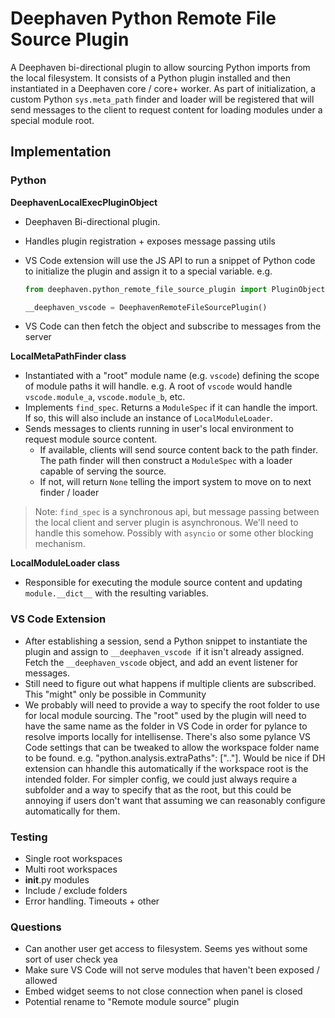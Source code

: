 # Deephaven Python Remote File Source Plugin

A Deephaven bi-directional plugin to allow sourcing Python imports from the local filesystem. It consists of a Python plugin installed and then instantiated in a Deephaven core / core+ worker. As part of initialization, a custom Python `sys.meta_path` finder and loader will be registered that will send messages to the client to request content for loading modules under a special module root.

## Implementation

### Python

**DeephavenLocalExecPluginObject**

- Deephaven Bi-directional plugin.
- Handles plugin registration + exposes message passing utils
- VS Code extension will use the JS API to run a snippet of Python code to initialize the plugin and assign it to a special variable. e.g.

  ```py
  from deephaven.python_remote_file_source_plugin import PluginObject as DeephavenRemoteFileSourcePlugin

  __deephaven_vscode = DeephavenRemoteFileSourcePlugin()
  ```

- VS Code can then fetch the object and subscribe to messages from the server

**LocalMetaPathFinder class**

- Instantiated with a "root" module name (e.g. `vscode`) defining the scope of module paths it will handle. e.g. A root of `vscode` would handle `vscode.module_a`, `vscode.module_b`, etc.
- Implements `find_spec`. Returns a `ModuleSpec` if it can handle the import. If so, this will also include an instance of `LocalModuleLoader`.
- Sends messages to clients running in user's local environment to request module source content.
  - If available, clients will send source content back to the path finder. The path finder will then construct a `ModuleSpec` with a loader capable of serving the source.
  - If not, will return `None` telling the import system to move on to next finder / loader

> Note: `find_spec` is a synchronous api, but message passing between the local client and server plugin is asynchronous. We'll need to handle this somehow. Possibly with `asyncio` or some other blocking mechanism.

**LocalModuleLoader class**

- Responsible for executing the module source content and updating `module.__dict__` with the resulting variables.

### VS Code Extension

- After establishing a session, send a Python snippet to instantiate the plugin and assign to `__deephaven_vscode `if it isn't already assigned. Fetch the `__deephaven_vscode` object, and add an event listener for messages.
- Still need to figure out what happens if multiple clients are subscribed. This "might" only be possible in Community
- We probably will need to provide a way to specify the root folder to use for local module sourcing. The "root" used by the plugin will need to have the same name as the folder in VS Code in order for pylance to resolve imports locally for intellisense. There's also some pylance VS Code settings that can be tweaked to allow the workspace folder name to be found. e.g. "python.analysis.extraPaths": [".."]. Would be nice if DH extension can hhandle this automatically if the workspace root is the intended folder. For simpler config, we could just always require a subfolder and a way to specify that as the root, but this could be annoying if users don't want that assuming we can reasonably configure automatically for them.

### Testing

- Single root workspaces
- Multi root workspaces
- **init**.py modules
- Include / exclude folders
- Error handling. Timeouts + other

### Questions

- Can another user get access to filesystem. Seems yes without some sort of user check
  yea
- Make sure VS Code will not serve modules that haven't been exposed / allowed
- Embed widget seems to not close connection when panel is closed
- Potential rename to "Remote module source" plugin
